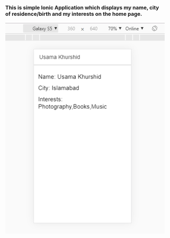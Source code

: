 ### This is simple Ionic Application which displays my name, city of residence/birth and my interests on the home page.

<img src="screenshot.PNG" width="752">